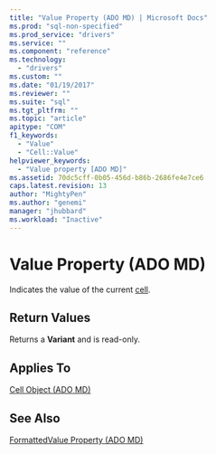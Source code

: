 ```yaml
---
title: "Value Property (ADO MD) | Microsoft Docs"
ms.prod: "sql-non-specified"
ms.prod_service: "drivers"
ms.service: ""
ms.component: "reference"
ms.technology:
  - "drivers"
ms.custom: ""
ms.date: "01/19/2017"
ms.reviewer: ""
ms.suite: "sql"
ms.tgt_pltfrm: ""
ms.topic: "article"
apitype: "COM"
f1_keywords: 
  - "Value"
  - "Cell::Value"
helpviewer_keywords: 
  - "Value property [ADO MD]"
ms.assetid: 70dc5cff-0b05-456d-b86b-2686fe4e7ce6
caps.latest.revision: 13
author: "MightyPen"
ms.author: "genemi"
manager: "jhubbard"
ms.workload: "Inactive"
---
```

# Value Property (ADO MD)
Indicates the value of the current [cell](../../../ado/reference/ado-md-api/cell-object-ado-md.md).  
  
## Return Values  
 Returns a **Variant** and is read-only.  
  
## Applies To  
 [Cell Object (ADO MD)](../../../ado/reference/ado-md-api/cell-object-ado-md.md)  
  
## See Also  
 [FormattedValue Property (ADO MD)](../../../ado/reference/ado-md-api/formattedvalue-property-ado-md.md)
